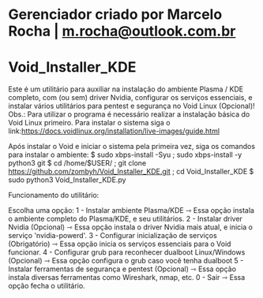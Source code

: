 # Gerenciador criado por Marcelo Rocha | m.rocha@outlook.com.br
# Void_Installer_KDE

Este é um utilitário para auxiliar na instalação do ambiente Plasma / KDE completo, com (ou sem) driver Nvidia, configurar os serviços essenciais, e instalar vários utilitários para pentest e segurança no Void Linux (Opcional)!
Obs.: Para utilizar o programa é necessário realizar a instalação básica do Void Linux primeiro.
Para instalar o sistema siga o link:https://docs.voidlinux.org/installation/live-images/guide.html

Após instalar o Void e iniciar o sistema pela primeira vez, siga os comandos para instalar o ambiente:
$ sudo xbps-install -Syu ; sudo xbps-install -y python3 git
$ cd /home/$USER/ ; git clone https://github.com/zombyh/Void_Installer_KDE.git ; cd Void_Installer_KDE
$ sudo python3 Void_Installer_KDE.py


Funcionamento do utilitário:

Escolha uma opção:
1 - Instalar ambiente Plasma/KDE ⇾ Essa opção instala o ambiente completo do Plasma/KDE, e seu utilitários.
2 - Instalar driver Nvidia (Opcional) ⇾ Essa opção instala o driver Nvidia mais atual, e inicia o serviço 'nvidia-powerd'.
3 - Configurar inicialização de serviços (Obrigatório) ⇾ Essa opção inicia os serviços essenciais para o Void funcionar.
4 - Configurar grub para reconhecer dualboot Linux/Windows (Opcional) ⇾ Essa opção configura o grub caso você tenha dualboot
5 - Instalar ferramentas de segurança e pentest (Opcional) ⇾ Essa opção instala diversas ferramentas como Wireshark, nmap, etc.
0 - Sair ⇾ Essa opção fecha o utilitário.

